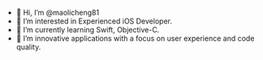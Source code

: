 - 👋 Hi, I’m @maolicheng81
- 👀 I’m interested in Experienced iOS Developer. 
- 🌱 I’m currently learning Swift, Objective-C.
- 💞️ I’m innovative applications with a focus on user experience and code quality.
